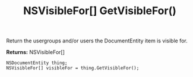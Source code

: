 ﻿---
uid: crmscript_ref_NSDocumentEntity_GetVisibleFor
title: NSVisibleFor[] GetVisibleFor()
intellisense: NSDocumentEntity.GetVisibleFor
keywords: NSDocumentEntity, GetVisibleFor
so.topic: reference
---

Return the usergroups and/or users the DocumentEntity item is visible for.

**Returns:** NSVisibleFor[]

```crmscript
NSDocumentEntity thing;
NSVisibleFor[] visibleFor = thing.GetVisibleFor();
```

